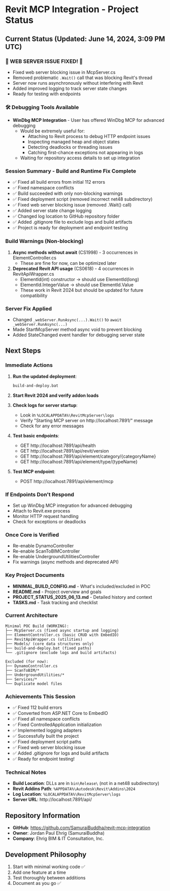 # Revit MCP Integration - Project Status

## Current Status (Updated: June 14, 2024, 3:09 PM UTC)

### 🎉 WEB SERVER ISSUE FIXED! 🎉
- Fixed web server blocking issue in McpServer.cs
- Removed problematic `.Wait()` call that was blocking Revit's thread
- Server now runs asynchronously without interfering with Revit
- Added improved logging to track server state changes
- Ready for testing with endpoints

### 🛠️ Debugging Tools Available
- **WinDbg MCP Integration** - User has offered WinDbg MCP for advanced debugging
  - Would be extremely useful for:
    - Attaching to Revit process to debug HTTP endpoint issues
    - Inspecting managed heap and object states
    - Detecting deadlocks or threading issues
    - Catching first-chance exceptions not appearing in logs
  - Waiting for repository access details to set up integration

### Session Summary - Build and Runtime Fix Complete
- ✅ Fixed all build errors from initial 112 errors
- ✅ Fixed namespace conflicts
- ✅ Build succeeded with only non-blocking warnings
- ✅ Fixed deployment script (removed incorrect net48 subdirectory)
- ✅ Fixed web server blocking issue (removed .Wait() call)
- ✅ Added server state change logging
- ✅ Changed log location to GitHub repository folder
- ✅ Added .gitignore file to exclude logs and build artifacts
- ✅ Project is ready for deployment and endpoint testing

### Build Warnings (Non-blocking)
1. **Async methods without await** (CS1998) - 3 occurrences in ElementController.cs
   - These are fine for now, can be optimized later
2. **Deprecated Revit API usage** (CS0618) - 4 occurrences in RevitApiWrapper.cs
   - ElementId(int) constructor → should use ElementId(long)
   - ElementId.IntegerValue → should use ElementId.Value
   - These work in Revit 2024 but should be updated for future compatibility

### Server Fix Applied
- Changed `_webServer.RunAsync(...).Wait()` to `await _webServer.RunAsync(...)`
- Made StartMcpServer method async void to prevent blocking
- Added StateChanged event handler for debugging server state

## Next Steps

### Immediate Actions
1. **Run the updated deployment**:
   ```cmd
   build-and-deploy.bat
   ```

2. **Start Revit 2024 and verify addon loads**

3. **Check logs for server startup**:
   - Look in `%LOCALAPPDATA%\RevitMcpServer\logs`
   - Verify "Starting MCP server on http://localhost:7891/" message
   - Check for any error messages

4. **Test basic endpoints**:
   - GET http://localhost:7891/api/health
   - GET http://localhost:7891/api/revit/version
   - GET http://localhost:7891/api/element/category/{categoryName}
   - GET http://localhost:7891/api/element/type/{typeName}

5. **Test MCP endpoint**:
   - POST http://localhost:7891/api/element/mcp

### If Endpoints Don't Respond
- Set up WinDbg MCP integration for advanced debugging
- Attach to Revit.exe process
- Monitor HTTP request handling
- Check for exceptions or deadlocks

### Once Core is Verified
- Re-enable DynamoController
- Re-enable ScanToBIMController
- Re-enable UndergroundUtilitiesController
- Fix warnings (async methods and deprecated API)

### Key Project Documents
- **MINIMAL_BUILD_CONFIG.md** - What's included/excluded in POC
- **README.md** - Project overview and goals
- **PROJECT_STATUS_2025_06_13.md** - Detailed history and context
- **TASKS.md** - Task tracking and checklist

### Current Architecture
```
Minimal POC Build (WORKING):
├── McpServer.cs (fixed async startup and logging)
├── ElementController.cs (basic CRUD with EmbedIO)
├── RevitApiWrapper.cs (utilities)
├── Models/ (core data structures only)
├── build-and-deploy.bat (fixed paths)
└── .gitignore (exclude logs and build artifacts)

Excluded (for now):
├── DynamoController.cs
├── ScanToBIM/*
├── UndergroundUtilities/*
├── Services/*
└── Duplicate model files
```

### Achievements This Session
- ✅ Fixed 112 build errors
- ✅ Converted from ASP.NET Core to EmbedIO
- ✅ Fixed all namespace conflicts
- ✅ Fixed ControlledApplication initialization
- ✅ Implemented logging adapters
- ✅ Successfully built the project
- ✅ Fixed deployment script paths
- ✅ Fixed web server blocking issue
- ✅ Added .gitignore for logs and build artifacts
- ✅ Ready for endpoint testing!

### Technical Notes
- **Build Location**: DLLs are in `bin\Release\` (not in a net48 subdirectory)
- **Revit Addins Path**: `%APPDATA%\Autodesk\Revit\Addins\2024`
- **Log Location**: `%LOCALAPPDATA%\RevitMcpServer\logs`
- **Server URL**: http://localhost:7891/api/

## Repository Information
- **GitHub**: https://github.com/SamuraiBuddha/revit-mcp-integration
- **Owner**: Jordan Paul Ehrig (SamuraiBuddha)
- **Company**: Ehrig BIM & IT Consultation, Inc.

## Development Philosophy
1. Start with minimal working code ✅
2. Add one feature at a time
3. Test thoroughly between additions
4. Document as you go ✅
